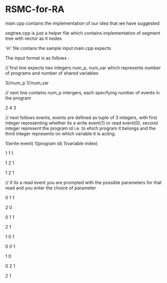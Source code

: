 # RSMC-for-RA
main.cpp contains the implementation of our idea that we have suggested

segtree.cpp is just a helper file which contains implementation of segment tree with vector as it nodes

'in' file contans the sample input main.cpp expects

The input format is as follows : 

// first line expects two integers num_p, num_var which represents number of programs and number of shared variables

3//num_p 1//num_var

// next line contains num_p intergers, each specifying number of events in the program 

2 4 3

// next follows events, events are defined as tuple of 3 integers, with first integer representing whether its a write event(1) or read event(0), second integer represent the program id i.e. to ehich program it belongs and the third integer represents on which variable it is acting.

1(write event) 1(program id) 1(variable index)

1 1 1

1 2 1

1 2 1

// if its a read event you are prompted with the possible parameters for that read and you enter the choice of parameter

0 1 1

2 0

0 1 1

2 1

1 0 1

0 0 1

1 0

0 2 1

2 1
